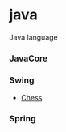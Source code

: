 # java
Java language

### JavaCore

### Swing
- [Chess](https://github.com/haquochung/java/tree/main/swing/chess_demo)

### Spring

